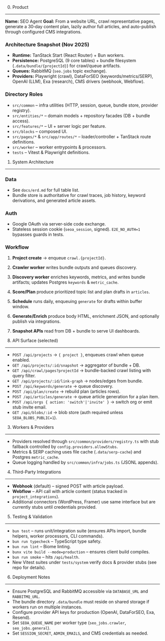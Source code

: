 0. Product
-----------
**Name:** SEO Agent
**Goal:** From a website URL, crawl representative pages, generate a 30‑day content plan, lazily author full articles, and auto-publish through configured CMS integrations.

### Architecture Snapshot (Nov 2025)
- **Runtime:** TanStack Start (React Router) + Bun workers.
- **Persistence:** PostgreSQL (9 core tables) + bundle filesystem (`.data/bundle/{projectId}`) for crawl/queue artifacts.
- **Queues:** RabbitMQ (`seo.jobs` topic exchange).
- **Providers:** Playwright (crawl), DataForSEO (keywords/metrics/SERP), OpenAI (LLM), Exa (research), CMS drivers (webhook, Webflow).

### Directory Roles
- `src/common` – infra utilities (HTTP, session, queue, bundle store, provider registry).
- `src/entities/*` – domain models + repository facades (DB + bundle access).
- `src/features/*` – UI + server logic per feature.
- `src/blocks` – composed UI.
- `src/pages/*` & `src/app/routes/*` – loader/controller + TanStack route definitions.
- `src/worker` – worker entrypoints & processors.
- `tests` – Vitest & Playwright definitions.

1. System Architecture
-----------------------
### Data
- See `docs/erd.md` for full table list.
- Bundle store is authoritative for crawl traces, job history, keyword derivations, and generated article assets.

### Auth
- Google OAuth via server-side code exchange.
- Stateless session cookie (`seoa_session`, signed). `E2E_NO_AUTH=1` bypasses guards in tests.

### Workflow
1. **Project create** → enqueue `crawl.{projectId}`.
2. **Crawler worker** writes bundle outputs and queues discovery.
3. **Discovery worker** enriches keywords, metrics, and writes bundle artifacts; updates Postgres `keywords` & `metric_cache`.
4. **Score/Plan** produce prioritized topic list and plan drafts in `articles`.
5. **Schedule** runs daily, enqueuing `generate` for drafts within buffer window.
6. **Generate/Enrich** produce body HTML, enrichment JSON, and optionally publish via integrations.
7. **Snapshot APIs** read from DB + bundle to serve UI dashboards.

2. API Surface (selected)
--------------------------
- `POST /api/projects` → `{ project }`, enqueues crawl when queue enabled.
- `GET /api/projects/:id/snapshot` → aggregator of bundle + DB.
- `GET /api/crawl/pages?projectId` → bundle-backed crawl listing with query filter.
- `GET /api/projects/:id/link-graph` → nodes/edges from bundle.
- `POST /api/keywords/generate` → queue discovery.
- `POST /api/plan/create` → rebuild plan (articles rows).
- `POST /api/articles/generate` → queue article generation for a plan item.
- `POST /api/orgs { action: 'switch'|'invite' }` → switch org or emit stub invite email.
- `GET /api/blobs/:id` → blob store (auth required unless `SEOA_BLOBS_PUBLIC=1`).

3. Workers & Providers
-----------------------
- Providers resolved through `src/common/providers/registry.ts` with stub fallback controlled by `config.providers.allowStubs`.
- Metrics & SERP caching uses file cache (`.data/serp-cache`) and Postgres `metric_cache`.
- Queue logging handled by `src/common/infra/jobs.ts` (JSONL appends).

4. Third-Party Integrations
----------------------------
- **Webhook** (default) – signed POST with article payload.
- **Webflow** – API call with article content (status tracked in `project_integrations`).
- Additional connectors (WordPress, Framer) use same interface but are currently stubs until credentials provided.

5. Testing & Validation
------------------------
- `bun test` – runs unit/integration suite (ensures APIs import, bundle helpers, worker processors, CLI commands).
- `bun run typecheck` – TypeScript type safety.
- `bun run lint` – Biome linting.
- `bunx vite build --mode=production` – ensures client build compiles.
- `bun run smoke` – hits `/api/health`.
- New Vitest suites under `tests/system` verify docs & provider stubs (see repo for details).

6. Deployment Notes
--------------------
- Ensure PostgreSQL and RabbitMQ accessible via `DATABASE_URL` and `RABBITMQ_URL`.
- The bundle directory `.data/bundle` must reside on shared storage if workers run on multiple instances.
- Configure provider API keys for production (OpenAI, DataForSEO, Exa, Resend).
- Set `SEOA_QUEUE_NAME` per worker type (`seo_jobs.crawler`, `seo_jobs.general`).
- Set `SESSION_SECRET`, `ADMIN_EMAILS`, and CMS credentials as needed.
